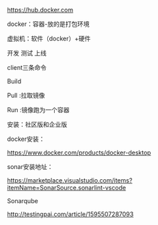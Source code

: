 https://hub.docker.com 

docker：容器-放的是打包环境 

虚拟机：软件（docker）+硬件 

开发 测试 上线 

client三条命令 

Build 

Pull :拉取镜像 

Run :镜像跑为一个容器 

 

安装：社区版和企业版 

docker安装： 

https://www.docker.com/products/docker-desktop 

sonar安装地址： 

https://marketplace.visualstudio.com/items?itemName=SonarSource.sonarlint-vscode 

 

Sonarqube 

http://testingpai.com/article/1595507287093 

 
